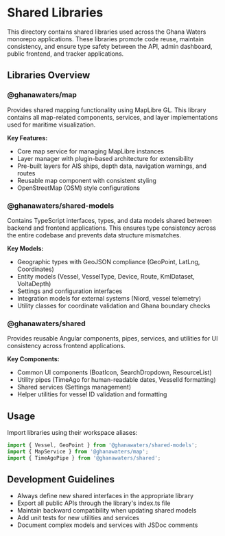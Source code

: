 # Shared Libraries

This directory contains shared libraries used across the Ghana Waters monorepo applications. These libraries promote code reuse, maintain consistency, and ensure type safety between the API, admin dashboard, public frontend, and tracker applications.

## Libraries Overview

### @ghanawaters/map
Provides shared mapping functionality using MapLibre GL. This library contains all map-related components, services, and layer implementations used for maritime visualization.

**Key Features:**
- Core map service for managing MapLibre instances
- Layer manager with plugin-based architecture for extensibility
- Pre-built layers for AIS ships, depth data, navigation warnings, and routes
- Reusable map component with consistent styling
- OpenStreetMap (OSM) style configurations

### @ghanawaters/shared-models
Contains TypeScript interfaces, types, and data models shared between backend and frontend applications. This ensures type consistency across the entire codebase and prevents data structure mismatches.

**Key Models:**
- Geographic types with GeoJSON compliance (GeoPoint, LatLng, Coordinates)
- Entity models (Vessel, VesselType, Device, Route, KmlDataset, VoltaDepth)
- Settings and configuration interfaces
- Integration models for external systems (Niord, vessel telemetry)
- Utility classes for coordinate validation and Ghana boundary checks

### @ghanawaters/shared
Provides reusable Angular components, pipes, services, and utilities for UI consistency across frontend applications.

**Key Components:**
- Common UI components (BoatIcon, SearchDropdown, ResourceList)
- Utility pipes (TimeAgo for human-readable dates, VesselId formatting)
- Shared services (Settings management)
- Helper utilities for vessel ID validation and formatting

## Usage
Import libraries using their workspace aliases:
```typescript
import { Vessel, GeoPoint } from '@ghanawaters/shared-models';
import { MapService } from '@ghanawaters/map';
import { TimeAgoPipe } from '@ghanawaters/shared';
```

## Development Guidelines
- Always define new shared interfaces in the appropriate library
- Export all public APIs through the library's index.ts file
- Maintain backward compatibility when updating shared models
- Add unit tests for new utilities and services
- Document complex models and services with JSDoc comments